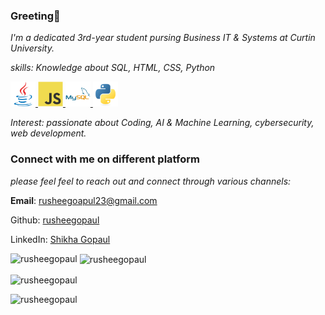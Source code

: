 ### Greeting👋
<!--
**rusheegopaul/RusheeGopaul** is a ✨ _special_ ✨ repository because its `README.md` (this file) appears on your GitHub profile.
-->

*I'm a dedicated 3rd-year student pursing Business IT & Systems at Curtin University.*

*skills: Knowledge about SQL, HTML, CSS, Python*

<p align="left"> <a href="https://www.java.com" target="_blank" rel="noreferrer"> <img src="https://raw.githubusercontent.com/devicons/devicon/master/icons/java/java-original.svg" alt="java" width="40" height="40"/> </a> <a href="https://developer.mozilla.org/en-US/docs/Web/JavaScript" target="_blank" rel="noreferrer"> <img src="https://raw.githubusercontent.com/devicons/devicon/master/icons/javascript/javascript-original.svg" alt="javascript" width="40" height="40"/> </a> <a href="https://www.mysql.com/" target="_blank" rel="noreferrer"> <img src="https://raw.githubusercontent.com/devicons/devicon/master/icons/mysql/mysql-original-wordmark.svg" alt="mysql" width="40" height="40"/> </a> <a href="https://www.python.org" target="_blank" rel="noreferrer"> <img src="https://raw.githubusercontent.com/devicons/devicon/master/icons/python/python-original.svg" alt="python" width="40" height="40"/> </a> </p>

*Interest: passionate about Coding, AI & Machine Learning, cybersecurity, web development.*

### Connect with me on different platform
*please feel feel to reach out and connect through various channels:*

**Email**: rusheegoapul23@gmail.com

Github: [rusheegopaul](https://github.com/rusheegopaul)

LinkedIn: [Shikha Gopaul](https://www.linkedin.com/in/shikha-gopaul-70498923a/)

<p><img align="left" src="https://github-readme-stats.vercel.app/api/top-langs?username=rusheegopaul&show_icons=true&locale=en&layout=compact" alt="rusheegopaul" /></p>

<p>&nbsp;<img align="center" src="https://github-readme-stats.vercel.app/api?username=rusheegopaul&show_icons=true&locale=en" alt="rusheegopaul" /></p>

<p><img align="center" src="https://github-readme-streak-stats.herokuapp.com/?user=rusheegopaul&" alt="rusheegopaul" /></p>

<p align="left"> <img src="https://komarev.com/ghpvc/?username=rusheegopaul&label=Profile%20views&color=0e75b6&style=flat" alt="rusheegopaul" /> </p>


